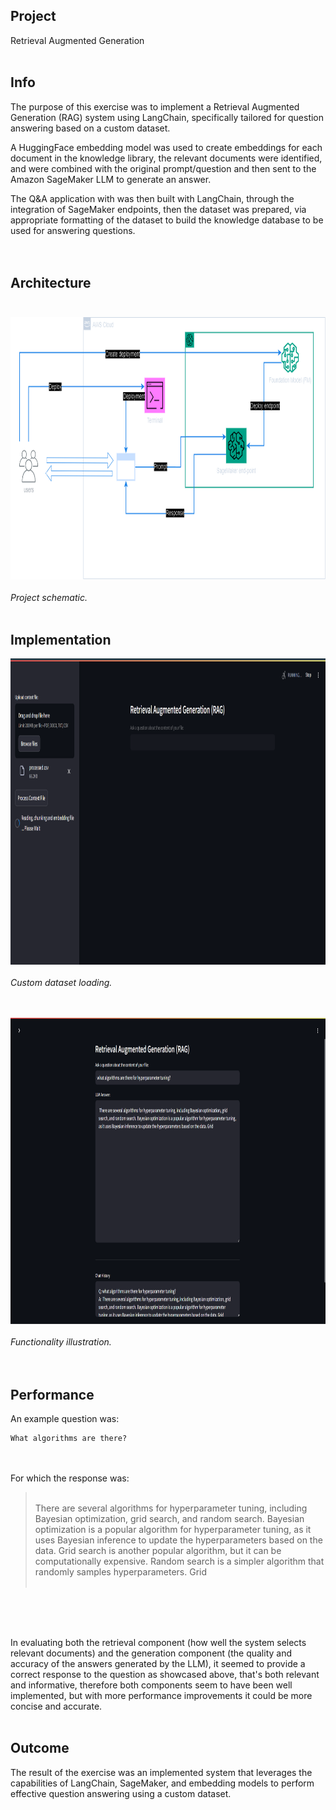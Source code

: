 ## Project
Retrieval Augmented Generation<br><br>

## Info
The purpose of this exercise was to implement a Retrieval Augmented Generation (RAG) system using LangChain, specifically tailored for question answering based on a custom dataset.<br>

A HuggingFace embedding model was used to create embeddings for each document in the knowledge library, the relevant documents were identified, and were combined with the original prompt/question and then sent to the Amazon SageMaker LLM to generate an answer.<br>

The Q&A application with was then built with LangChain, through the integration of SageMaker endpoints, then the dataset was prepared, via appropriate formatting of the dataset to build the knowledge database to be used for answering questions.<br><br><br>


## Architecture<br><br>
<img src="architecture.png" width="790" height="420"/><br><br>
*Project schematic.*<br><br>

## Implementation
<img src="dataset.png" width="890" height="490"/><br><br>
*Custom dataset loading.*<br><br><br>

<img src="demo.png" width="890" height="490"/><br><br>
*Functionality illustration.*<br><br><br>

## Performance
An example question was:<br>

```
What algorithms are there?

```

<br><br>For which the response was:<br>

> <br>There are several algorithms for hyperparameter tuning, including Bayesian optimization, grid search, and random search. Bayesian optimization is a popular algorithm for hyperparameter tuning, as it uses Bayesian inference to update the hyperparameters based on the data. Grid search is another popular algorithm, but it can be computationally expensive. Random search is a simpler algorithm that randomly samples hyperparameters. Grid<br><br>

<br><br><br>

In evaluating both the retrieval component (how well the system selects relevant documents) and the generation component (the quality and accuracy of the answers generated by the LLM), it seemed to provide a correct response to the question as showcased above, that's both relevant and informative, therefore both components seem to have been well implemented, but with more performance improvements it could be more concise and accurate.<br><br>

## Outcome
The result of the exercise was an implemented system that leverages the capabilities of LangChain, SageMaker, and embedding models to perform effective question answering using a custom dataset.
